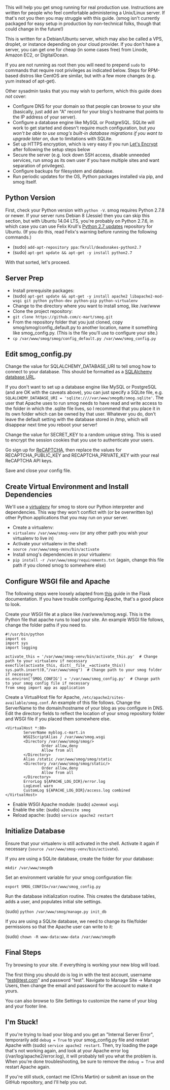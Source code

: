 This will help you get smog running for real production use. Instructions are written for people who feel comfortable administering a Unix/Linux server. If that's not you then you may struggle with this guide. (smog isn't currently packaged for easy setup in production by non-technical folks, though that could change in the future!)

This is written for a Debian/Ubuntu server, which may also be called a VPS, droplet, or instance depending on your cloud provider. If you don't have a server, you can get one for cheap (in some cases free) from Linode, Amazon EC2, or DigitalOcean.

If you are not running as root then you will need to prepend `sudo` to commands that require root privileges as indicated below. Steps for RPM-based distros like CentOS are similar, but with a few more changes (e.g. yum instead of apt-get).

Other sysadmin tasks that you may wish to perform, which this guide does *not* cover:
- Configure DNS for your domain so that people can browse to your site (basically, just add an "A" record for your blog's hostname that points to the IP address of your server).
- Configure a database engine like MySQL or PostgreSQL. SQLite will work to get started and doesn't require much configuration, but *you won't be able to use smog's built-in database migrations if you want to upgrade later on*, due to limitations with SQLite.
- Set up HTTPS encryption, which is very easy if you run [Let's Encrypt](https://letsencrypt.org/getting-started/) after following the setup steps below
- Secure the server (e.g. lock down SSH access, disable unneeded services, run smog as its own user if you have multiple sites and want separation of privileges).
- Configure backups for filesystem and database.
- Run periodic updates for the OS, Python packages installed via pip, and smog itself.

## Python Version
First, check your Python version with `python -V`. smog requires Python 2.7.8 or newer. If your server runs Debian 8 (Jessie) then you can skip this section, but with Ubuntu 14.04 LTS, you're probably on Python 2.7.6, in which case you can use Felix Krull's [Python 2.7 updates](https://launchpad.net/~fkrull/+archive/ubuntu/deadsnakes-python2.7) repository for Ubuntu. (If you do this, read Felix's warning before running the following commands.)

- (sudo) `add-apt-repository ppa:fkrull/deadsnakes-python2.7`
- (sudo) `apt-get update && apt-get -y install python2.7`

With that sorted, let's proceed.

## Server Prep
- Install prerequisite packages:
- (sudo) `apt-get update && apt-get -y install apache2 libapache2-mod-wsgi git python python-dev python-pip python-virtualenv`
- Change to the directory where you want to install smog, like /var/www
- Clone the project repository:
- `git clone https://github.com/c-mart/smog.git`
- From the repository folder that you just cloned, copy smog/smog/config_default.py to another location, name it something like smog_config.py. (This is the file you'll use to configure your site.)
- `cp /var/www/smog/smog/config_default.py /var/www/smog_config.py`

## Edit smog_config.py
Change the value for SQLALCHEMY_DATABASE_URI to tell smog how to connect to your database. This should be formatted as a [SQLAlchemy database URL](http://docs.sqlalchemy.org/en/rel_0_8/core/engines.html#database-urls).

If you don't want to set up a database engine like MySQL or PostgreSQL (and are OK with the caveats above), you can just specify a SQLite file, e.g. `SQLALCHEMY_DATABASE_URI = 'sqlite:////var/www/smogdb/smog.sqlite'`. The user that Apache uses to run smog needs to have read and write access to the folder in which the .sqlite file lives, so I recommend that you place it in its own folder which can be owned by that user. Whatever you do, don't leave the default setting with the database stored in /tmp, which will disappear next time you reboot your server!

Change the value for SECRET_KEY to a random unique string. This is used to encrypt the session cookies that you use to authenticate your users.

Go sign up for [ReCAPTCHA](http://www.google.com/recaptcha/admin), then replace the values for RECAPTCHA_PUBLIC_KEY and RECAPTCHA_PRIVATE_KEY with your real ReCAPTCHA API keys.

Save and close your config file.

## Create Virtual Environment and Install Dependencies
We'll use a [virtualenv](http://docs.python-guide.org/en/latest/dev/virtualenvs/) for smog to store our Python interpreter and dependencies. This way they won't conflict with (or be overwritten by) other Python applications that you may run on your server.

- Create a virtualenv:
- `virtualenv /var/www/smog-venv` (or any other path you wish your virtualenv to live in)
- Activate your virtualenv in the shell:
- `source /var/www/smog-venv/bin/activate`
- Install smog's dependencies in your virtualenv:
- `pip install -r /var/www/smog/requirements.txt` (again, change this file path if you cloned smog to somewhere else)

## Configure WSGI file and Apache
The following steps were loosely adapted from [this](http://flask.pocoo.org/docs/0.10/deploying/mod_wsgi/) guide in the Flask documentation. If you have trouble configuring Apache, that's a good place to look.

Create your WSGI file at a place like /var/www/smog.wsgi. This is the Python file that apache runs to load your site. An example WSGI file follows, change the folder paths if you need to.

    #!/usr/bin/python
    import os
    import sys
    import logging
    
    activate_this = '/var/www/smog-venv/bin/activate_this.py'  # Change path to your virtualenv if necessary
    execfile(activate_this, dict(__file__=activate_this))
    sys.path.insert(0,"/var/www/smog")  # Change path to your smog folder if necessary
    os.environ['SMOG_CONFIG'] = '/var/www/smog_config.py'  # Change path to your smog config file if necessary
    from smog import app as application

Create a VirtualHost file for Apache, `/etc/apache2/sites-available/smog.conf`. An example of this file follows. Change the ServerName to the domain/hostname of your blog as you configure in DNS. Edit the directory fields to reflect the location of your smog repository folder and WSGI file if you placed them somewhere else.

    <VirtualHost *:80>
            ServerName myblog.c-mart.in
            WSGIScriptAlias / /var/www/smog.wsgi
            <Directory /var/www/smog/smog/>
                    Order allow,deny
                    Allow from all
            </Directory>
            Alias /static /var/www/smog/smog/static
            <Directory /var/www/smog/smog/static/>
                    Order allow,deny
                    Allow from all
            </Directory>
            ErrorLog ${APACHE_LOG_DIR}/error.log
            LogLevel warn
            CustomLog ${APACHE_LOG_DIR}/access.log combined
    </VirtualHost>


- Enable WSGI Apache module: (sudo) `a2enmod wsgi`
- Enable the site: (sudo) `a2ensite smog`
- Reload apache: (sudo) `service apache2 restart`

## Initialize Database
Ensure that your virtualenv is still activated in the shell. Activate it again if necessary (`source /var/www/smog-venv/bin/activate`).

If you are using a SQLite database, create the folder for your database:

`mkdir /var/www/smogdb`

Set an environment variable for your smog configuration file:

`export SMOG_CONFIG=/var/www/smog_config.py`

Run the database initialization routine. This creates the database tables, adds a user, and populates initial site settings.

(sudo) `python /var/www/smog/manage.py init_db`

If you are using a SQLite database, we need to change its file/folder permissions so that the Apache user can write to it:

(sudo) `chown -R www-data:www-data /var/www/smogdb`

## Final Steps
Try browsing to your site. if everything is working your new blog will load.

The first thing you should do is log in with the test account, username "test@test.com" and password "test". Navigate to Manage Site -> Manage Users, then change the email and password for the account to make it yours.

You can also browse to Site Settings to customize the name of your blog and your footer line.

## I'm Stuck!
If you're trying to load your blog and you get an "Internal Server Error",  temporarily add `debug = True` to your smog_config.py file and restart Apache with (sudo) `service apache2 restart`. Then, try loading the page that's not working again, and look at your Apache error log (/var/log/apache2/error.log), it will probably tell you what the problem is. When you're done troubleshooting, be sure to remove the `debug = True` and restart Apache again.

If you're still stuck, contact me (Chris Martin) or submit an issue on the GitHub repository, and I'll help you out.